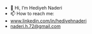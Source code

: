 
- 👋 Hi, I’m Hediyeh Naderi
- 📫 How to reach me:
- www.linkedin.com/in/hediyehnaderi
- naderi.h.72@gmail.com


